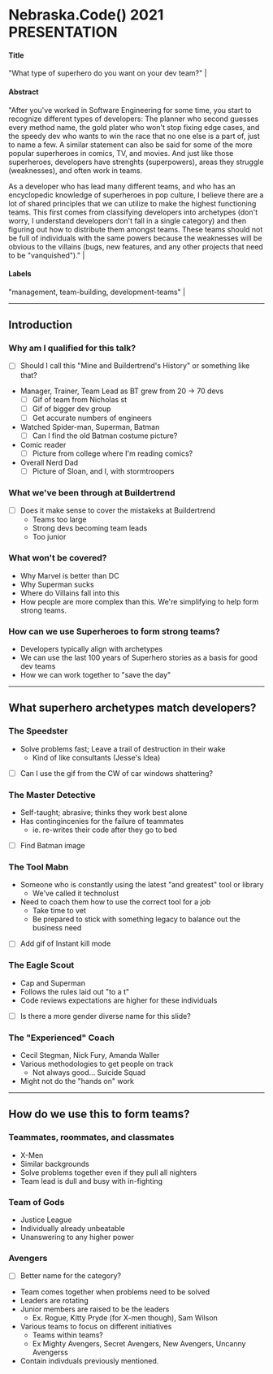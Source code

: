 # Nebraska.Code() 2021 PRESENTATION

#### **Title** 

"What type of superhero do you want on your dev team?" |

#### **Abstract**

"After you've worked in Software Engineering for some time, you start to recognize different types of developers: The planner who second guesses every method name, the gold plater who won't stop fixing edge cases, and the speedy dev who wants to win the race that no one else is a part of, just to name a few. A similar statement can also be said for some of the more popular superheroes in comics, TV, and movies. And just like those superheroes, developers have strenghts (superpowers), areas they struggle (weaknesses), and often work in teams.

As a developer who has lead many different teams, and who has an encyclopedic knowledge of superheroes in pop culture, I believe there are a lot of shared principles that we can utilize to make the highest functioning teams. This first comes from classifying developers into archetypes (don't worry, I understand developers don't fall in a single category) and then figuring out how to distribute them amongst teams. These teams should not be full of individuals with the same powers because the weaknesses will be obvious to the villains (bugs, new features, and any other projects that need to be "vanquished")." |

#### **Labels** 

"management, team-building, development-teams" |

---

## Introduction

### Why am I qualified for this talk? 

* [ ] Should I call this "Mine and Buildertrend's History" or something like that?

* Manager, Trainer, Team Lead as BT grew from 20 -> 70 devs
  * [ ] Gif of team from Nicholas st
  * [ ] Gif of bigger dev group
  * [ ] Get accurate numbers of engineers
* Watched Spider-man, Superman, Batman
  * [ ] Can I find the old Batman costume picture?
* Comic reader
  * [ ] Picture from college where I'm reading comics?
* Overall Nerd Dad
  * [ ] Picture of Sloan, and I, with stormtroopers

### What we've been through at Buildertrend

* [ ] Does it make sense to cover the mistakeks at Buildertrend
  * Teams too large
  * Strong devs becoming team leads
  * Too junior

### What won't be covered?

* Why Marvel is better than DC
* Why Superman sucks
* Where do Villains fall into this
* How people are more complex than this. We're simplifying to help form strong teams.

### How can we use Superheroes to form strong teams?
 
* Developers typically align with archetypes
* We can use the last 100 years of Superhero stories as a basis for good dev teams
* How we can work together to "save the day"

---

## What superhero archetypes match developers?

### The Speedster

* Solve problems fast; Leave a trail of destruction in their wake
  * Kind of like consultants (Jesse's Idea)
* [ ] Can I use the gif from the CW of car windows shattering?

### The Master Detective

* Self-taught; abrasive; thinks they work best alone
* Has contingincenies for the failure of teammates
  * ie. re-writes their code after they go to bed
* [ ] Find Batman image

### The Tool Mabn

* Someone who is constantly using the latest "and greatest" tool or library
  * We've called it technolust
* Need to coach them how to use the correct tool for a job
  * Take time to vet
  * Be prepared to stick with something legacy to balance out the business need
* [ ] Add gif of Instant kill mode

### The Eagle Scout

* Cap and Superman
* Follows the rules laid out "to a t"
* Code reviews expectations are higher for these individuals

* [ ] Is there a more gender diverse name for this slide?

### The "Experienced" Coach

* Cecil Stegman, Nick Fury, Amanda Waller
* Various methodologies to get people on track
  * Not always good... Suicide Squad
* Might not do the "hands on" work

---

## How do we use this to form teams?

### Teammates, roommates, and classmates

* X-Men
* Similar backgrounds
* Solve problems together even if they pull all nighters
* Team lead is dull and busy with in-fighting

### Team of Gods

* Justice League
* Individually already unbeatable
* Unanswering to any higher power

### Avengers

* [ ] Better name for the category?
* Team comes together when problems need to be solved
* Leaders are rotating
* Junior members are raised to be the leaders
  * Ex. Rogue, Kitty Pryde (for X-men though), Sam Wilson
* Various teams to focus on different initiatives
  * Teams within teams?
  * Ex Mighty Avengers, Secret Avengers, New Avengers, Uncanny Avengerss
* Contain indivduals previously mentioned.